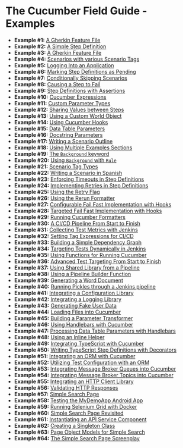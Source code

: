 # The Cucumber Field Guide - Examples

- **Example #1:** [A Gherkin Feature File](./example-01/)
- **Example #2:** [A Simple Step Definition](./example-02/)
- **Example #3:** [A Gherkin Feature File](./example-03/)
- **Example #4:** [Scenarios with various Scenario Tags](./example-04/)
- **Example #5:** [Logging Into an Application](./example-05/)
- **Example #6:** [Marking Step Definitions as Pending](./example-06/)
- **Example #7:** [Conditionally Skipping Scenarios](./example-07/)
- **Example #8:** [Causing a Step to Fail](./example-08/)
- **Example #9:** [Step Definitions with Assertions](./example-09/)
- **Example #10:** [Cucumber Expressions](./example-10/)
- **Example #11:** [Custom Parameter Types](./example-11/)
- **Example #12:** [Sharing Values between Steps](./example-12/)
- **Example #13:** [Using a Custom World Object](./example-13/)
- **Example #14:** [Using Cucumber Hooks](./example-14/)
- **Example #15:** [Data Table Parameters](./example-15/)
- **Example #16:** [Docstring Parameters](./example-16/)
- **Example #17:** [Writing a Scenario Outline](./example-17/)
- **Example #18:** [Using Multiple Examples Sections](./example-18/)
- **Example #19:** [The `Background` keyword](./example-19/)
- **Example #20:** [Using `Background` with `Rule`](./example-20/)
- **Example #21:** [Scenario Tag Types](./example-21/)
- **Example #22:** [Writing a Scenario in Spanish](./example-22/)
- **Example #23:** [Enforcing Timeouts in Step Definitions](./example-23/)
- **Example #24:** [Implementing Retries in Step Definitions](./example-24/)
- **Example #25:** [Using the Retry Flag](./example-25/)
- **Example #26:** [Using the Rerun Formatter](./example-26/)
- **Example #27:** [Configurable Fail Fast Implementation with Hooks](./example-27/)
- **Example #28:** [Targeted Fail Fast Implementation with Hooks](./example-28/)
- **Example #29:** [Running Cucumber Formatters](./example-29/)
- **Example #30:** [A CI/CD Pipeline From Start to Finish](./example-30/)
- **Example #31:** [Collecting Test Metrics with Jenkins](./example-31/)
- **Example #32:** [Setting Tag Expressions for CI/CD](./example-32/)
- **Example #33:** [Building a Simple Dependency Graph](./example-33/)
- **Example #34:** [Targeting Tests Dynamically in Jenkins](./example-34/)
- **Example #35:** [Using Functions for Running Cucumber](./example-35/)
- **Example #36:** [Advanced Test Targeting From Start to Finish](./example-36/)
- **Example #37:** [Using Shared Library from a Pipeline](./example-37/)
- **Example #38:** [Using a Pipeline Builder Function](./example-38/)
- **Example #39:** [Generating a Word Document](./example-39/)
- **Example #40:** [Running Pickles through a Jenkins pipeline](./example-40/)
- **Example #41:** [Integrating a Configuration Library](./example-41/)
- **Example #42:** [Integrating a Logging Library](./example-42/)
- **Example #43:** [Generating Fake User Data](./example-43/)
- **Example #44:** [Loading Files into Cucumber](./example-44/)
- **Example #45:** [Building a Parameter Transformer](./example-45/)
- **Example #46:** [Using Handlebars with Cucumber](./example-46/)
- **Example #47:** [Processing Data Table Parameters with Handlebars](./example-47/)
- **Example #48:** [Using an Inline Helper](./example-48/)
- **Example #49:** [Integrating TypeScript with Cucumber](./example-49/)
- **Example #50:** [Writing TypeScript Step Definitions with Decorators](./example-50/)
- **Example #51:** [Integrating an ORM with Cucumber](./example-51/)
- **Example #52:** [Utilizing Test Configuration with an ORM](./example-52/)
- **Example #53:** [Integrating Message Broker Queues into Cucumber](./example-53/)
- **Example #54:** [Integrating Message Broker Topics into Cucumber](./example-54/)
- **Example #55:** [Integrating an HTTP Client Library](./example-55/)
- **Example #56:** [Validating HTTP Responses](./example-56/)
- **Example #57:** [Simple Search Page](./example-57/)
- **Example #58:** [Testing the MyDemoApp Android App](./example-58/)
- **Example #59:** [Running Selenium Grid with Docker](./example-59/)
- **Example #60:** [Simple Search Page Revisited](./example-60/)
- **Example #61:** [Instantiating an API Service Component](./example-61/)
- **Example #62:** [Creating a Singleton Class](./example-62/)
- **Example #63:** [Page Object Models for Simple Search](./example-63/)
- **Example #64:** [The Simple Search Page Screenplay](./example-64/)